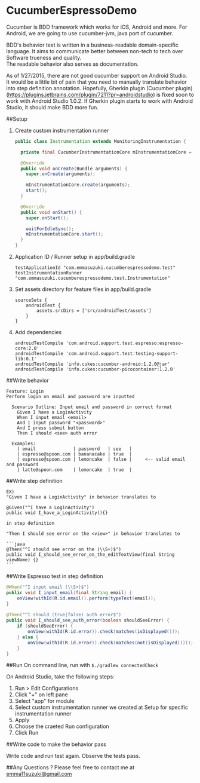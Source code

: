 CucumberEspressoDemo
====================

Cucumber is BDD framework which works for iOS, Android and more.
For Android, we are going to use cucumber-jvm, java port of cucumber.

BDD's behavior text is written in a business-readable domain-specific language.
It aims to communicate better between non-tech to tech over Software trueness and quality.  
The readable behavior also serves as documentation.

As of 1/27/2015, there are not good cucumber support on Android Studio.  
It would be a little bit of pain that you need to manually translate behavior into step definition annotation.
Hopefully, Gherkin plugin (Cucumber plugin) (https://plugins.jetbrains.com/plugin/7211?pr=androidstudio) is fixed soon to work with Android Studio 1.0.2. 
If Gherkin plugin starts to work with Android Studio, it should make BDD more fun.  

##Setup
1. Create custom instrumentation runner

    ```java
    public class Instrumentation extends MonitoringInstrumentation {

      private final CucumberInstrumentationCore mInstrumentationCore = new CucumberInstrumentationCore(this);

      @Override
      public void onCreate(Bundle arguments) {
        super.onCreate(arguments);

        mInstrumentationCore.create(arguments);
        start();
      }

      @Override
      public void onStart() {
        super.onStart();

        waitForIdleSync();
        mInstrumentationCore.start();
      }
    }
    ```

2. Application ID / Runner setup in app/build.gradle

    ```
    testApplicationId "com.emmasuzuki.cucumberespressodemo.test"
    testInstrumentationRunner "com.emmasuzuki.cucumberespressodemo.test.Instrumentation"
    ```

3. Set assets directory for feature files in app/build.gradle

    ```
    sourceSets {
        androidTest {
            assets.srcDirs = ['src/androidTest/assets']
        }
    }
    ```

4. Add dependencies

    ```
    androidTestCompile 'com.android.support.test.espresso:espresso-core:2.0'
    androidTestCompile 'com.android.support.test:testing-support-lib:0.1'
    androidTestCompile 'info.cukes:cucumber-android:1.2.0@jar'
    androidTestCompile 'info.cukes:cucumber-picocontainer:1.2.0'
    ```
    
##Write behavior
    
    Feature: Login
    Perform login on email and password are inputted

      Scenario Outline: Input email and password in correct format
        Given I have a LoginActivity
        When I input email <email>
        And I input password "<password>"
        And I press submit button
        Then I should <see> auth error

      Examples:
        | email              | password   | see   |
        | espresso@spoon.com | bananacake | true  |
        | espresso@spoon.com | lemoncake  | false |     <-- valid email and password
        | latte@spoon.com    | lemoncake  | true  |
    
    
##Write step definition

    EX) 
    "Given I have a LoginActivity" in behavior translates to
    
    @Given("^I have a LoginActivity")
    public void I_have_a_LoginActivity(){}
    
    in step definition
    
    "Then I should see error on the <view>" in behavior translates to
    
    ```java
    @Then("^I should see error on the (\\S+)$")
    public void I_should_see_error_on_the_editTextView(final String viewName) {}
    ```
    
##Write Espresso test in step definition

```java
@When("^I input email (\\S+)$")
public void I_input_email(final String email) {
    onView(withId(R.id.email)).perform(typeText(email));
}
    
@Then("^I should (true|false) auth error$")
public void I_should_see_auth_error(boolean shouldSeeError) {
    if (shouldSeeError) {
        onView(withId(R.id.error)).check(matches(isDisplayed()));
    } else {
        onView(withId(R.id.error)).check(matches(not(isDisplayed())));
    }
}
```
##Run
On command line, run with `$./gradlew connectedCheck`

On Android Studio, take the following steps:

1. Run > Edit Configurations
2. Click "+" on left pane
3. Select "app" for module
4. Select custom instrumentation runner we created at Setup for specific instrumentation runner
5. Apply
6. Choose the craeted Run configuration 
7. Click Run
    
##Write code to make the behavior pass

Write code and run test again.  Observe the tests pass.

##Any Questions ? 
Please feel free to contact me at emma11suzuki@gmail.com
